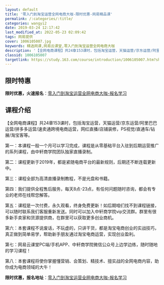 ```yaml
---
layout: default
title: '零入门到淘宝运营全网电商大咖-限时优惠-网易精品课'
permalink: /:categories/:title/
categories: wangyi2
date: 2019-03-24 12:17:42
last_modified_at: 2022-05-23 02:09:42
tags: 网易提供
cover: 1006105007.jpg
keywords: 精选网课,网易云课堂,零入门到淘宝运营全网电商大咖
description: '【全网电商课程】共24章153课时，包括淘宝运营，天猫运营/京东运营/阿里巴巴运营/拼多多运营/速卖通跨境电商运营，网红'
classid: 1006105007
targetlink: https://study.163.com/course/introduction/1006105007.htm?share=1&shareId=1025206652&utm_campaign=share&utm_medium=iphoneShare&utm_source=&utm_u=1025206652
---
```


## 限时特惠

**限时优惠，火速报名**：[零入门到淘宝运营全网电商大咖-报名学习](https://study.163.com/course/introduction/1006105007.htm?share=1&shareId=1025206652&utm_campaign=share&utm_medium=iphoneShare&utm_source=&utm_u=1025206652)

## 课程介绍

【全网电商课程】共24章153课时，包括淘宝运营，天猫运营/京东运营/阿里巴巴运营/拼多多运营/速卖通跨境电商运营，网红直播/店铺装修，PS视觉/直通车/钻展/淘宝客等。

第一：本课程一般一个月可以学习完成，课程是从零基础平台入驻到后期运营推广的系列课程，由中轩商学院团队独家直播录制。

第二：课程更新于2019年，都是紧随电商平台的最新规则，后期还不断连载更新中。

第三：课程全部为高清直播录制教程，不是光盘和书籍。

第四：我们提供全程售后服务，每天8点-23点，有任何问题随时咨询，都会有专业的老师在线帮您解答。

第五：课程是一次付费，永久观看，终身免费更新！如后期咱们找不到课程链接，可以随时联系我们客服重新发送。同时可以加入中轩商学院vip交流群。群里有很多新手卖家和货源提供商，在群里可以获取更多创业商机。

第六：本套课程不说废话，不玩虚的，只讲干货，都是淘宝电商创业的实战技巧，真正做到简单易学，帮助新手朋友通过淘宝电商运营，实现创业盈利。

第七：网易云课堂PC端/手机APP、中轩商学院微信公众号上边学边练，随时随地的学习课程！

第八：本套课程将使你掌握懂营销、会策划、精技术、擅实战的全网电商内容，助你成为电商领域的大牛！

**限时优惠，报名地址**：[零入门到淘宝运营全网电商大咖-报名学习](https://study.163.com/course/introduction/1006105007.htm?share=1&shareId=1025206652&utm_campaign=share&utm_medium=iphoneShare&utm_source=&utm_u=1025206652)

